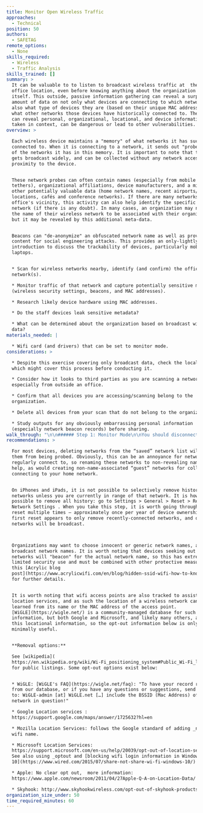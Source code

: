 ```yaml
---
title: Monitor Open Wireless Traffic
approaches:
  - Technical
position: 50
authors:
  - SAFETAG
remote_options:
  - None
skills_required:
  - Wireless
  - Traffic Analysis
skills_trained: []
summary: >
  It can be valuable to to listen to broadcast wireless traffic at  the physical
  office location, even before knowing anything about the organization's network
  itself. This outside, passive information gathering can reveal a surprising
  amount of data on not only what devices are connecting to which networks, but
  also what type of devices they are (based on their unique MAC addresses), and
  what other networks those devices have historically connected to. These probes
  can reveal personal, organizational, locational, and device information that,
  taken in context, can be dangerous or lead to other vulnerabilities.
overview: >

  Each wireless device maintains a "memory" of what networks it has successfully
  connected to. When it is connecting to a network, it sends out "probes" to all
  of the networks it has in this memory. It is important to note that this data
  gets broadcast widely, and can be collected without any network access, only
  proximity to the device.


  These network probes can often contain names (especially from mobile phone
  tethers), organizational affiliations, device manufacturers, and a mixture of
  other potentially valuable data (home network names, recent airports/travel
  locations, cafés and conference networks). If there are many networks in the
  office's vicinity, this activity can also help identify the specific office
  network (if there is any doubt). In many cases, an organization may not want
  the name of their wireless network to be associated with their organization,
  but it may be revealed by this additional meta-data.


  Beacons can "de-anonymize" an obfuscated network name as well as provide rich
  content for social engineering attacks. This provides an only-lightly-invasive
  introduction to discuss the trackability of devices, particularly mobiles and
  laptops.


  * Scan for wireless networks nearby, identify (and confirm) the office
  network(s).

  * Monitor traffic of that network and capture potentially sensitive metadata
  (wireless security settings, beacons, and MAC addresses).

  * Research likely device hardware using MAC addresses.

  * Do the staff devices leak sensitive metadata?

  * What can be determined about the organization based on broadcast wireless
  data?
materials_needed: |

  * Wifi card (and drivers) that can be set to monitor mode.
considerations: >

  * Despite this exercise covering only broadcast data, check the local laws
  which might cover this process before conducting it.

  * Consider how it looks to third parties as you are scanning a network,
  especially from outside an office.

  * Confirm that all devices you are accessing/scanning belong to the
  organization.

  * Delete all devices from your scan that do not belong to the organization.

  * Study outputs for any obviously embarrassing personal information
  (especially network beacon records) before sharing.
walk_through: "\n\n###### Step 1: Monitor Mode\n\nYou should disconnect from any wifi network you may be connected to to capture the widest amount of data.\n\nSwitch your wireless adapter to monitor mode**\n\n```$ airmon-ng start <interface>```\n\nYou may need to stop your network manager system to prevent it from interfering. Running\n\n```$ airmon-ng check```\n\nto list anything that is causing problems, and\n\n```$ airmon-ng check kill```\n\nto try and stop them automatically, and running stop network-manager && stop avahi-daemon may keep them from re-starting automatically.\n\n\n###### Step 2: Listen for wifi probes.\n\nRun airodump-ng on the monitor mode interface (usually mon0). This listens to wifi beacons and you can begin analyzing who is on what network, and see historical networks.\n\n```airodump-ng -w filename mon0```\n\nThis scans all networks and channels, collecting broadcast network information. Note that, despite its broadcast nature, this is privacy invasive and can be considered illegal: http://www.slate.com/blogs/future_tense/2013/09/16/google_street_view_wi_fi_snooping_case_good_news_and_bad_news.html . You can restict this to a specific channel or base station ID (BSSID) with -c and --bssid:\n\n```airodump-ng -c 1 --bssid 00:11:22:33:44:55 -w filename mon0```\n\n\n###### Step 3: de-auth (optional)\n\nSend de-authentication packets to force clients to reconnect and send out additional probes. Take note that by its very nature, de-authentication causes annoying interruptions to wifi traffic. **This breaks connections, drops skype calls, and can make the wireless network temporarily unusable -- Make sure to check with staff before going through this** (to make sure no one is doing a live webcast or on an important VOIP call, and to expect some network instability).\n\n```\n$ aireplay-ng -0 1 -a 00:11:22:33:44:55 -c AA:BB:CC:DD:EE:FF mon0\n\n 15:54:48  Waiting for beacon frame (BSSID: 00:11:22:33:44:55) on channel 1\n 15:54:49  Sending 64 directed DeAuth. STMAC: [AA:BB:CC:DD:EE:FF] [ 5| 3 ACKs]\n```\n\nThis command de-authenticates one targeted user with one attempted deauth packet.  \"-0 10\" would try 10 times (potentially disconnecting the user multiple times!). With permission, you can also target all users on a network by leaving out the \"-c ...\" flag.\n\nThere are scripts, like wifijammer, which use this same approach to jam *all* wifi connections in range of the attacking computer, so check against the documentation at http://www.aircrack-ng.org and act responsibly to protect yourself and the organization.\n\n###### Step 4: MAC Address Research\n\nThe first three hex numbers of each MAC address designate the vendor, which can reveal useful information in matching MAC addresses to devices. The MAC address is a unique identifier, so never post or search using the full address.  Note that increasingly, devices are using MAC address randomization, but if it implemented, it often is poorly implemented against even minimally determined adversaries, as per this [2017 research study](https://www.theregister.co.uk/2017/03/10/mac_address_randomization/).\n\nTo compare found MAC addresses to the bendor database offline you can download the full vendor database from [IEEE](https://regauth.standards.ieee.org/standards-ra-web/pub/view.html#registries) or use the [Wireshark list](\nhttps://code.wireshark.org/review/gitweb?p=wireshark.git;a=blob_plain;f=manuf)\n\n\n###### Step 4: Ongoing Monitoring\n\nThe longer you leave this running (particularly when staff are first entering the office or returning after lunch/meetings), the better sense of what devices are connected to the network you will get.\n\nWatch what probes the various devices are sending out (especially when they are deauthenticated, as above). You will see each computer on the network, as identified by their mac addresses, broadcast information about previous networks to which they have connected.\n\n```\nBSSID              STATION            PWR   Rate    Lost    Frames Probe\n\n00:11:22:33:44:55\t0F:3E:DF:DA:2D:E2\t-67\t0\t0\t234567\tSampleOrg,linksys¸John Smith's iPhone,Free Public Wifi\n00:11:22:33:44:55\tF8:7E:FC:03:CC:43\t-80\t-24\t0\t234567\tamygreen,SampleOrg,android-hotspot,Starbucks,united_club,Dulles Airport WiFi\n00:11:22:33:44:55\tF8:19:F3:DF:75:19\t-58\t-54\t0\t234567\tSampleOrg\n00:11:22:33:44:55\t38:08:95:EB:7E:0B\t-75\t-12\t0\t234567\tHolidayInn,SampleOrg,John Smith's Mac mini,android-hotspot\n```\n"
recommendations: >

  For most devices, deleting networks from the “saved” network list will stop
  them from being probed. Obviously, this can be an annoyance for networks you
  regularly connect to, so renaming these networks to non-revealing names would
  help, as would creating non-name-associated “guest” networks for colleagues
  connecting to your home network.


  On iPhones and iPads, it is not possible to selectively remove historical
  networks unless you are currently in range of that network. It is however
  possible to remove all history: go to Settings > General > Reset > Reset
  Network Settings . When you take this step, it is worth going through this
  reset multiple times – approximately once per year of device ownership, as the
  first reset appears to only remove recently-connected networks, and older
  networks will be broadcast.



  Organizations may want to choose innocent or generic network names, and/or not
  broadcast network names. It is worth noting that devices seeking out hidden
  networks will "beacon" for the actual network name, so this has extremely
  limited security use and must be combined with other protective measures. See
  this [Acrylic blog
  post](https://www.acrylicwifi.com/en/blog/hidden-ssid-wifi-how-to-know-name-of-network-without-ssid/)
  for further details.


  It is worth noting that wifi access points are also tracked to assist in
  location services, and as such the location of a wireless network can be
  learned from its name or the MAC address of the access point.
  [WiGLE](https://wigle.net/) is a community-managed database for such
  information, but both Google and Microsoft, and likely many others, also track
  this locational information, so the opt-out information below is only
  minimally useful.


  **Removal options:**

  See [wikipedia](
  https://en.wikipedia.org/wiki/Wi-Fi_positioning_system#Public_Wi-Fi_location_databases)
  for public listings. Some opt-out options exist below:


  * WiGLE: [WiGLE's FAQ](https://wigle.net/faq): "To have your record removed
  from our database, or if you have any questions or suggestions, send an email
  to: WiGLE-admin [at] WiGLE.net […] include the BSSID (Mac Address) of the
  network in question!"

  * Google Location services :
  https://support.google.com/maps/answer/1725632?hl=en

  * Mozilla Location Services: follows the Google standard of adding _nomap to a
  wifi name.

  * Microsoft Location Services:
  https://support.microsoft.com/en-us/help/20039/opt-out-of-location-services ;
  See also using _optout and [blocking wifi login information in Windows
  10](https://www.wired.com/2015/07/share-not-share-wi-fi-windows-10/)

  * Apple: No clear opt out,  more information:
  https://www.apple.com/newsroom/2011/04/27Apple-Q-A-on-Location-Data/

  * Skyhook: http://www.skyhookwireless.com/opt-out-of-skyhook-products
organization_size_under: 50
time_required_minutes: 60
---
```


